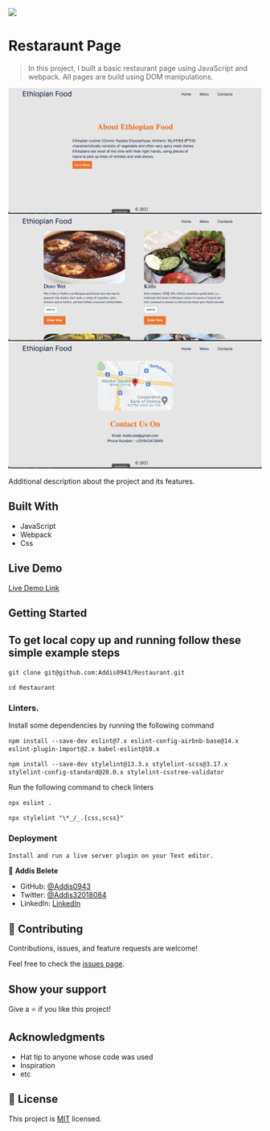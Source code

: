 ![](https://img.shields.io/badge/Microverse-blueviolet)

# Restaraunt Page

> In this project, I built a basic restaurant page using JavaScript and webpack. All pages are build using DOM manipulations.

![screenshot](./assets/home_page.png)
![screenshot](./assets/menu_page.png)
![screenshot](./assets/contact_page.png)

Additional description about the project and its features.

## Built With

- JavaScript
- Webpack
- Css

## Live Demo

[Live Demo Link](https://livedemo.com)

## Getting Started

## To get local copy up and running follow these simple example steps

```
git clone git@github.com:Addis0943/Restaurant.git
```

```
cd Restaurant
```

### Linters.

Install some dependencies by running the following command

```
npm install --save-dev eslint@7.x eslint-config-airbnb-base@14.x eslint-plugin-import@2.x babel-eslint@10.x
```

```
npm install --save-dev stylelint@13.3.x stylelint-scss@3.17.x stylelint-config-standard@20.0.x stylelint-csstree-validator
```

Run the following command to check linters

```
npx eslint .
```

```
npx stylelint "\*_/_.{css,scss}"
```

### Deployment

```
Install and run a live server plugin on your Text editor.
```

👤 **Addis Belete**

- GitHub: [@Addis0943](https://github.com/Addis0943)
- Twitter: [@Addis32018084](https://twitter.com/Addis32018084)
- LinkedIn: [LinkedIn](https://www.linkedin.com/in/addis-belete-134b98191/)

## 🤝 Contributing

Contributions, issues, and feature requests are welcome!

Feel free to check the [issues page](../../issues/).

## Show your support

Give a ⭐️ if you like this project!

## Acknowledgments

- Hat tip to anyone whose code was used
- Inspiration
- etc

## 📝 License

This project is [MIT](./MIT.md) licensed.
